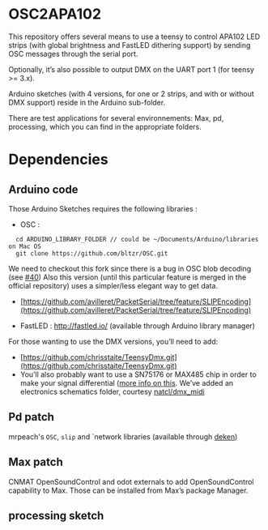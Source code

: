 OSC2APA102
==========

This repository offers several means to use a teensy to control APA102 LED strips (with global brightness and FastLED dithering support) by sending OSC messages through the serial port. 

Optionally, it’s also possible to output DMX on the UART port 1 (for teensy >= 3.x). 

Arduino sketches (with 4 versions, for one or 2 strips, and with or without DMX support) reside in the Arduino sub-folder.

There are test applications for several environnements: Max, pd, processing, which you can find in the appropriate folders.

# Dependencies

## Arduino code

Those Arduino Sketches requires the following libraries :

- OSC : 

~~~~
  cd ARDUINO_LIBRARY_FOLDER // could be ~/Documents/Arduino/libraries on Mac OS
  git clone https://github.com/bltzr/OSC.git
~~~~

We need to checkout this fork since there is a bug in OSC blob decoding (see [#40](https://github.com/CNMAT/OSC/issues/40))
Also this version (until this particular feature is merged in the official repository) uses a simpler/less elegant way to get data.

- [https://github.com/avilleret/PacketSerial/tree/feature/SLIPEncoding](https://github.com/avilleret/PacketSerial/tree/feature/SLIPEncoding)

- FastLED : http://fastled.io/ (available through Arduino library manager)

For those wanting to use the DMX versions, you’ll need to add:
- [https://github.com/chrisstaite/TeensyDmx.git](https://github.com/chrisstaite/TeensyDmx.git)
- You’ll also probably want to use a SN75176 or MAX485 chip in order to make your signal differential ([more info on this](https://electronics.stackexchange.com/questions/100487/dmx-on-arduino-with-rs485). We’ve added an electronics schematics folder, courtesy [natcl/dmx_midi](https://github.com/natcl/dmx_midi/tree/master/schematics)

## Pd patch
mrpeach's `OSC`, `slip` and `network libraries (available through [deken](https://github.com/pure-data/deken))

## Max patch
CNMAT OpenSoundControl and odot externals to add OpenSoundControl capability to Max.
Those can be installed from Max’s package Manager.

## processing sketch